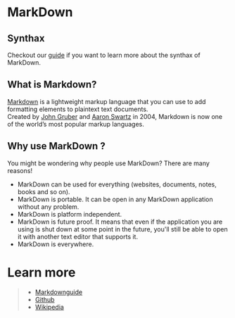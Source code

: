 # MarkDown
## Synthax
Checkout our [guide](#markdown_synthax.md) if you want to learn more about the synthax of MarkDown.  
## What is Markdown?  
[Markdown](https://en.wikipedia.org/wiki/Markdown) is a lightweight markup language that you can use to add formatting elements to plaintext text documents.  
Created by [John Gruber](https://en.wikipedia.org/wiki/John_Gruber) and [Aaron Swartz](https://en.wikipedia.org/wiki/Aaron_Swartz) in 2004, Markdown is now one of the world’s most popular markup languages.  

## Why use MarkDown ?
You might be wondering why people use MarkDown? There are many reasons!  
- MarkDown can be used for everything (websites, documents, notes, books and so on).  
- MarkDown is portable. It can be open in any MarkDown application without any problem.
- MarkDown is platform independent.
- MarkDown is future proof. It means that even if the application you are using is shut down at some point in the future, you'll still be able to open it with another text editor that supports it.
- MarkDown is everywhere.
# Learn more
> - [Markdownguide](https://www.markdownguide.org/getting-started/#:~:text=Markdown%20can%20be%20used%20for,opened%20using%20virtually%20any%20application.)
> - [Github](https://guides.github.com/features/mastering-markdown/)
> - [Wikipedia](https://fr.wikipedia.org/wiki/Markdown)
